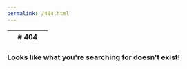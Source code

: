 ```yaml
---
permalink: /404.html
---
```


|   | # 404 |   |
|---|-------|---|

### Looks like what you're searching for doesn't exist!
